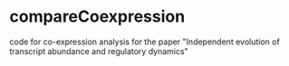 # compareCoexpression
code for co-expression analysis for the paper "Independent evolution of transcript abundance and regulatory dynamics"
